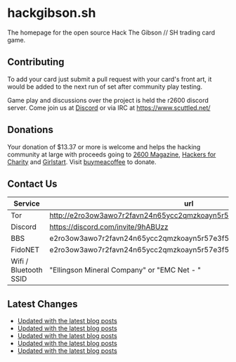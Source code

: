 # hackgibson.sh
The homepage for the open source Hack The Gibson // SH trading card game.


## Contributing

To add your card just submit a pull request with your card's front art, it would be added to the next run of set after community play testing.

Game play and discussions over the project is held the r2600 discord server. Come join us at [Discord](https://discord.com/invite/9hABUzz) or via IRC at https://www.scuttled.net/


## Donations

Your donation of $13.37 or more is welcome and helps the hacking community at large with proceeds going to [2600 Magazine](https://2600.com/), [Hackers for Charity](https://hackersforcharity.org) and [Girlstart](https://girlstart.org).  Visit [buymeacoffee](https://www.buymeacoffee.com/hackgibson.sh) to donate.


## Contact Us

Service | url
-|-
Tor | http://e2ro3ow3awo7r2favn24n65ycc2qmzkoayn5r57e3f56nvjwdcgg32ad.onion
Discord | https://discord.com/invite/9hABUzz
BBS | e2ro3ow3awo7r2favn24n65ycc2qmzkoayn5r57e3f56nvjwdcgg32ad.onion:23
FidoNET | e2ro3ow3awo7r2favn24n65ycc2qmzkoayn5r57e3f56nvjwdcgg32ad.onion:24554
Wifi / Bluetooth SSID | "Ellingson Mineral Company" or "EMC Net - <fidonet address>"

## Latest Changes
<!-- BLOG-POST-LIST:START -->
- [Updated with the latest blog posts](https://github.com/DFW2600/hackgibson.sh/commit/23d57e6b5a4f1fc4f92062057c957795bfcc5913)
- [Updated with the latest blog posts](https://github.com/DFW2600/hackgibson.sh/commit/00a1f63f2703a55d0c2d2edf786b42548299f8de)
- [Updated with the latest blog posts](https://github.com/DFW2600/hackgibson.sh/commit/0537c5becce3117f873abb871b982fa45474c48b)
- [Updated with the latest blog posts](https://github.com/DFW2600/hackgibson.sh/commit/b6bb4692269804998be15c2ab5773e4e63c8256c)
- [Updated with the latest blog posts](https://github.com/DFW2600/hackgibson.sh/commit/df14ae920b7ba255be0cf130bd01d07086e94e85)
<!-- BLOG-POST-LIST:END -->
